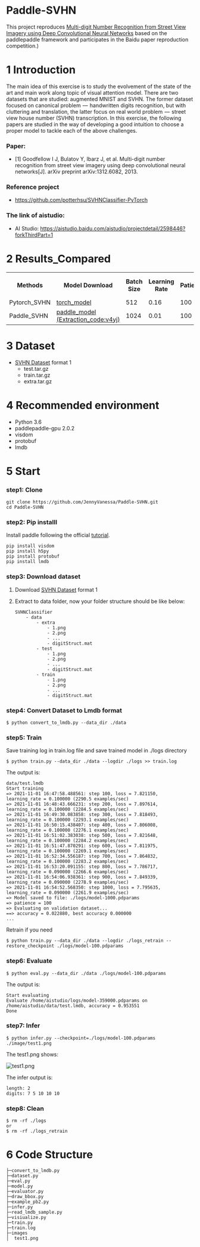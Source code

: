 # Paddle-SVHN

This project reproduces [Multi-digit Number Recognition from Street View
Imagery using Deep Convolutional Neural Networks](https://arxiv.org/pdf/1312.6082.pdf) based on the paddlepaddle framework and participates in the Baidu paper reproduction competition.)


# 1 Introduction

The main idea of this exercise is to study the evolvement of the state of the art and main work along topic of visual attention model. There are two datasets that are studied: augmented MNIST and SVHN. The former dataset focused on canonical problem  —  handwritten digits recognition, but with cluttering and translation, the latter focus on real world problem  —  street view house number (SVHN) transcription. In this exercise, the following papers are studied in the way of developing a good intuition to choose a proper model to tackle each of the above challenges.

### Paper:

* [1] Goodfellow I J, Bulatov Y, Ibarz J, et al. Multi-digit number recognition from street view imagery using deep convolutional neural networks[J]. arXiv preprint arXiv:1312.6082, 2013.

### Reference project

* https://github.com/potterhsu/SVHNClassifier-PyTorch

### The link of aistudio:

* AI Studio: https://aistudio.baidu.com/aistudio/projectdetail/2598446?forkThirdPart=1

# 2 Results_Compared 


<table>
    <tr>
        <th>Methods</th>
        <th>Model Download</th>
        <th>Batch Size</th>
        <th>Learning Rate</th>
        <th>Patience</th>
        <th>Decay Step</th>
        <th>Decay Rate</th>
        <th>Training Speed (FPS)</th>
        <th>Accuracy</th>
    </tr>
    <tr>
        <td>Pytorch_SVHN</td>
        <td>
            <a href="https://drive.google.com/open?id=1DSg3F5GpouEvU9n7YSPdUKH1CSmkdwSw">
                torch_model
            </a>
        </td>
        <td>512</td>
        <td>0.16</td>
        <td>100</td>
        <td>625</td>
        <td>0.9</td>
        <td>~1700</td> 
        <td>95.65%</td>
    </tr>
        <tr>
        <td>Paddle_SVHN</td>
        <td>
            <a href="https://pan.baidu.com/s/1VItudoNaWjxiW3YEb33XAg">
                paddle_model (Extraction_code:v4yj)
            </a>
        </td>
        <td>1024</td>
        <td>0.01</td>
        <td>100</td>
        <td>625</td>
        <td>0.9</td>
        <td>~1700</td>
        <td>95.71%</td>
    </tr>
</table>

# 3 Dataset

* [SVHN Dataset](http://ufldl.stanford.edu/housenumbers/) format 1
  * test.tar.gz
  * train.tar.gz
  * extra.tar.gz


# 4 Recommended environment

* Python 3.6
* paddlepaddle-gpu 2.0.2
* visdom
* protobuf
* lmdb


# 5 Start

### step1: Clone
```
git clone https://github.com/JennyVanessa/Paddle-SVHN.git
cd Paddle-SVHN
```

### step2: Pip installl

Install paddle following the official [tutorial](https://www.paddlepaddle.org.cn/documentation/docs/zh/install/index_cn.html).
```shell script
pip install visdom
pip install h5py
pip install protobuf
pip install lmdb
```
### step3: Download dataset

1. Download [SVHN Dataset](http://ufldl.stanford.edu/housenumbers/) format 1

2. Extract to data folder, now your folder structure should be like below:
    ```
    SVHNClassifier
        - data
            - extra
                - 1.png 
                - 2.png
                - ...
                - digitStruct.mat
            - test
                - 1.png 
                - 2.png
                - ...
                - digitStruct.mat
            - train
                - 1.png 
                - 2.png
                - ...
                - digitStruct.mat
    ```

### step4: Convert Dataset to Lmdb format

    $ python convert_to_lmdb.py --data_dir ./data


### step5: Train
   Save training log in train.log file and save trained model in ./logs directory

    $ python train.py --data_dir ./data --logdir ./logs >> train.log
    
   The output is:
   
    data/test.lmdb
    Start training
    => 2021-11-01 16:47:58.488561: step 100, loss = 7.821150, learning_rate = 0.100000 (2290.5 examples/sec)
    => 2021-11-01 16:48:43.666231: step 200, loss = 7.897614, learning_rate = 0.100000 (2284.5 examples/sec)
    => 2021-11-01 16:49:30.083858: step 300, loss = 7.818493, learning_rate = 0.100000 (2293.1 examples/sec)
    => 2021-11-01 16:50:15.438407: step 400, loss = 7.806008, learning_rate = 0.100000 (2276.1 examples/sec)
    => 2021-11-01 16:51:02.383038: step 500, loss = 7.821648, learning_rate = 0.100000 (2284.2 examples/sec)
    => 2021-11-01 16:51:47.870291: step 600, loss = 7.811975, learning_rate = 0.100000 (2269.1 examples/sec)
    => 2021-11-01 16:52:34.556187: step 700, loss = 7.864832, learning_rate = 0.100000 (2283.2 examples/sec)
    => 2021-11-01 16:53:20.091155: step 800, loss = 7.786717, learning_rate = 0.090000 (2266.6 examples/sec)
    => 2021-11-01 16:54:06.938361: step 900, loss = 7.849339, learning_rate = 0.090000 (2278.9 examples/sec)
    => 2021-11-01 16:54:52.568350: step 1000, loss = 7.795635, learning_rate = 0.090000 (2261.9 examples/sec)
    => Model saved to file: ./logs/model-1000.pdparams
    => patience = 100
    => Evaluating on validation dataset...
    ==> accuracy = 0.022880, best accuracy 0.000000
    ...
    

   Retrain if you need

    
    $ python train.py --data_dir ./data --logdir ./logs_retrain --restore_checkpoint ./logs/model-100.pdparams
    
### step6: Evaluate

    $ python eval.py --data_dir ./data ./logs/model-100.pdparams
    
   The output is:
   
    Start evaluating
    Evaluate /home/aistudio/logs/model-359000.pdparams on /home/aistudio/data/test.lmdb, accuracy = 0.953551
    Done
    
### step7: Infer

    
    $ python infer.py --checkpoint=./logs/model-100.pdparams ./image/test1.png
    
   The test1.png shows:
   
   ![test1.png](https://github.com/JennyVanessa/Paddle-SVHN/blob/main/image/test1.png)
   
   The infer output is:
   
    length: 2
    digits: 7 5 10 10 10
    

### step8: Clean

    
    $ rm -rf ./logs
    or
    $ rm -rf ./logs_retrain
    
    
# 6 Code Structure
```
├─convert_to_lmdb.py                         
├─dataset.py                
├─eval.py                           
├─model.py    
├─evaluator.py
├─draw_bbox.py
├─example_pb2.py
├─infer.py
├─read_lmdb_sample.py
├─visiualize.py
├─train.py
├─train.log
├─images                          
│  test1.png              
                    

```
    
